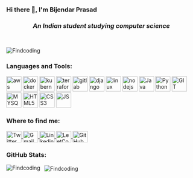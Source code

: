 ### Hi there 👋, I'm Bijendar Prasad

<!--
**Findcoding/Findcoding** is a ✨ _special_ ✨ repository because its `README.md` (this file) appears on your GitHub profile.

Here are some ideas to get you started:

- 🔭 I’m currently working on ...
- 🌱 I’m currently learning ...
- 👯 I’m looking to collaborate on ...
- 🤔 I’m looking for help with ...
- 💬 Ask me about ...
- 📫 How to reach me: ...
- 😄 Pronouns: ...
- ⚡ Fun fact: ...
-->


<h3 align="center">
  <b><i>An Indian student studying computer science</i></b>
</h3>
<br>
<p align="left">
	<img src="https://komarev.com/ghpvc/?username=Findcoding&label=Profile%20views&color=f53f2b&style=plastic" alt="Findcoding" />
</p>




<h3 align="left">
<b>Languages and Tools:</b>
</h3>
<p align="left">
	<img src="https://user-images.githubusercontent.com/69085143/215531542-e3532d28-de23-4bf4-8897-1e33f77bbcf2.svg" alt="aws" width="40" height="40"/>
	<img src="https://cdn.jsdelivr.net/gh/devicons/devicon/icons/docker/docker-original.svg" alt="docker" width="40" height="40"/>
	<img src="https://github.com/bwks/vendor-icons-svg/blob/master/kubernetes.svg" alt="kubernetes" width="40" height="40"/>
	<img src="https://cdn.jsdelivr.net/gh/devicons/devicon/icons/terraform/terraform-original.svg" alt="terraform" width="40" height="40"/>
	<img src="https://cdn.jsdelivr.net/gh/devicons/devicon/icons/gitlab/gitlab-original.svg" alt="gitlab" width="40" height="40"/>
	<img src="https://github.com/bwks/vendor-icons-svg/blob/master/django.svg" alt="django" width="40" height="40"/>
	<img src="https://github.com/bwks/vendor-icons-svg/blob/master/linux.svg" alt="linux" width="40" height="40"/>
	<img src="https://github.com/bwks/vendor-icons-svg/blob/master/nodejs.svg" alt="nodejs" width="40" height="40"/>
	<img src="https://cdn.jsdelivr.net/gh/devicons/devicon/icons/java/java-original.svg" alt="Java" width="40" height="40"/>
	<img src="https://cdn.jsdelivr.net/gh/devicons/devicon/icons/python/python-original.svg" alt="Python" width="40" height="40"/>
	<img src="https://cdn.jsdelivr.net/gh/devicons/devicon/icons/git/git-original.svg" alt="GIT" width="40" height="40"/>
	<img src="https://cdn.jsdelivr.net/gh/devicons/devicon/icons/mysql/mysql-original.svg" alt="MYSQL" width="40" height="40"/>
	<img src="https://cdn.jsdelivr.net/gh/devicons/devicon/icons/html5/html5-original.svg" alt="HTML5" width="40" height="40"/>
	<img src="https://cdn.jsdelivr.net/gh/devicons/devicon/icons/css3/css3-original.svg" alt="CSS3" width="40" height="40"/>
	<img src="https://cdn.jsdelivr.net/gh/devicons/devicon/icons/javascript/javascript-original.svg" alt="JS" width="40" height="40"/>
</p>



<h3 align="left">
<b>Where to find me:</b>
</h3>
<p align="left">
	<a href="https://twitter.com/bijendarprasad" target="_blank">
		<img align="center" src="https://user-images.githubusercontent.com/69085143/215680452-ae4e226a-eb7a-4ba0-9631-088bd4e0ae8c.svg" alt="Twitter" height="30" width="40" />
	</a>
	<a target="_blank" rel="noopener noreferrer" rel=" noopener noreferrer" target="_blank" href="mailto:prasadbijendar7@gmail.com" >
		<img align="center" src="https://user-images.githubusercontent.com/69085143/215680894-f43d7da1-4b9e-4aa4-8a90-21efc7c6f01f.svg" alt="Gmail" height="30" width="40" >
		</a>
	<a target="_blank" rel="noopener noreferrer" href="https://www.linkedin.com/in/bijendar-prasad-8447861b9/" target="_blank">
		<img align="center" src="https://user-images.githubusercontent.com/69085143/215680154-12423b57-4ea6-4652-a35e-47115de29562.svg" alt="Linkedin" height="30" width="40" />
	</a>
	<a target="_blank" rel="noopener noreferrer" href="https://leetcode.com/FiindingDeadlock/" target="_blank">
		<img align="center" src="https://user-images.githubusercontent.com/69085143/215680661-e0f5c7e6-2f97-40f0-984d-02757b9a883d.png" alt="LeetCode" height="30" width="40" />
	</a>
	<a target="_blank" rel="noopener noreferrer" href="https://github.com/Findcoding" target="_blank">
		<img align="center" src="https://user-images.githubusercontent.com/69085143/215683307-8181e79a-2e63-4a5a-9dda-abf8a9ec8dcb.svg" alt="GitHub" height="30" width="40" />
	</a>
</p>






<h3 align="left">
<b>GitHub Stats:</b>
</h3>
<p>
	<img align="left" src="https://github-readme-stats.vercel.app/api/top-langs?username=Findcoding&show_icons=true&locale=en&layout=flat&theme=highcontrast&title_color=42f584&hide_border=true&hide=jupyter%20notebook,processing" alt="Findcoding" />
</p>
<p>&nbsp;
	<img align="center" src="https://github-readme-stats.vercel.app/api?username=Findcoding&show_icons=true&theme=highcontrast&title_color=42f584&icon_color=f53f2b&hide_border=true&count_private=true&line_height=40" alt="Findcoding" />
</p>

